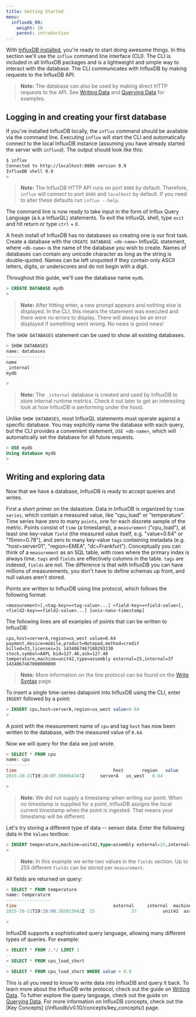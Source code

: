 ```yaml
---
title: Getting Started
menu:
  influxdb_09:
    weight: 20
    parent: introduction
---
```


With [InfluxDB installed](/influxdb/v0.10/introduction/installation), you're ready to start doing awesome things.
In this section we'll use the `influx` command line interface (CLI).
The CLI is included in all InfluxDB packages and is a lightweight and simple way to interact with the database.
The CLI communicates with InfluxDB by making requests to the InfluxDB API.


> **Note:** The database can also be used by making direct HTTP requests to the API.
See [Writing Data](/influxdb/v0.10/guides/writing_data/) and [Querying Data](/influxdb/v0.10/guides/querying_data/) for examples.

## Logging in and creating your first database
If you've installed InfluxDB locally, the `influx` command should be available via the command line.
Executing `influx` will start the CLI and automatically connect to the local InfluxDB instance (assuming you have already started the server with `influxd`).
The output should look like this:

```sh
$ influx
Connected to http://localhost:8086 version 0.9
InfluxDB shell 0.9
> 
```

> **Note:** The InfluxDB HTTP API runs on port `8086` by default.
Therefore, `influx` will connect to port `8086` and `localhost` by default.
If you need to alter these defaults run `influx --help`.

The command line is now ready to take input in the form of Influx Query Language (a.k.a InfluxQL) statements.
To exit the InfluxQL shell, type `exit` and hit return or type `ctrl` + `D`.

A fresh install of InfluxDB has no databases so creating one is our first task.
Create a database with the `CREATE DATABASE <db-name>` InfluxQL statement, where `<db-name>` is the name of the database you wish to create.
Names of databases can contain any unicode character as long as the string is double-quoted.
Names can be left unquoted if they contain only ASCII letters, digits, or underscores and do not begin with a digit.

Throughout this guide, we'll use the database name `mydb`.

```sql
> CREATE DATABASE mydb
> 
```

> **Note:** After hitting enter, a new prompt appears and nothing else is displayed.
In the CLI, this means the statement was executed and there were no errors to display.
There will always be an error displayed if something went wrong.
No news is good news!

The `SHOW DATABASES` statement can be used to show all existing databases.

```sql
> SHOW DATABASES
name: databases
---------------
name
_internal
mydb

> 
```

> **Note:** The `_internal` database is created and used by InfluxDB to store internal runtime metrics.
Check it out later to get an interesting look at how InfluxDB is performing under the hood.

Unlike `SHOW DATABASES`, most InfluxQL statements must operate against a specific database.
You may explicitly name the database with each query, but the CLI provides a convenient statement, `USE <db-name>`, which will automatically set the database for all future requests.

```sql
> USE mydb
Using database mydb
> 
```

## Writing and exploring data

Now that we have a database, InfluxDB is ready to accept queries and writes.

First a short primer on the datastore.
Data in InfluxDB is organized by `time series`, which contain a measured value, like "cpu_load" or "temperature".
Time series have zero to many `points`, one for each discrete sample of the metric.
Points consist of `time` (a timestamp), a `measurement` ("cpu_load"), at least one key-value `field` (the measured value itself, e.g.
"value=0.64" or "15min=0.78"), and zero to many key-value `tags` containing metadata (e.g.
"host=server01", "region=EMEA", "dc=Frankfurt").
Conceptually you can think of a `measurement` as an SQL table, with rows where the primary index is always time.
`tags` and `fields` are effectively columns in the table.
`tags` are indexed, `fields` are not.
The difference is that with InfluxDB you can have millions of measurements, you don't have to define schemas up front, and null values aren't stored.

Points are written to InfluxDB using line protocol, which follows the following format:

```
<measurement>[,<tag-key>=<tag-value>...] <field-key>=<field-value>[,<field2-key>=<field2-value>...] [unix-nano-timestamp]
```

The following lines are all examples of points that can be written to InfluxDB:

```
cpu,host=serverA,region=us_west value=0.64
payment,device=mobile,product=Notepad,method=credit billed=33,licenses=3i 1434067467100293230
stock,symbol=AAPL bid=127.46,ask=127.48
temperature,machine=unit42,type=assembly external=25,internal=37 1434067467000000000
```

> **Note:** More information on the line protocol can be found on the [Write Syntax](/influxdb/v0.10/write_protocols/write_syntax/) page.

To insert a single time-series datapoint into InfluxDB using the CLI, enter `INSERT` followed by a point:

```sql
> INSERT cpu,host=serverA,region=us_west value=0.64
>
```

A point with the measurement name of `cpu` and tag `host` has now been written to the database, with the measured value of `0.64`.

Now we will query for the data we just wrote.

```sql
> SELECT * FROM cpu
name: cpu
---------
time		    	                     host     	region   value
2015-10-21T19:28:07.580664347Z  	serverA	  us_west	0.64

> 
```

> **Note:** We did not supply a timestamp when writing our point.
When no timestamp is supplied for a point, InfluxDB assigns the local current timestamp when the point is ingested.
That means your timestamp will be different.

Let's try storing a different type of data -- sensor data.
Enter the following data in the `Values` textbox:

```sql
> INSERT temperature,machine=unit42,type=assembly external=25,internal=37
>
```

> **Note:** In this example we write two values in the `fields` section.
Up to 255 different `fields` can be stored per `measurement`.


All fields are returned on query:

```sql
> SELECT * FROM temperature
name: temperature
-----------------
time		                        	 external	  internal	machine	type
2015-10-21T19:28:08.385013942Z  25	        	37     		unit42  assembly

> 
```

InfluxDB supports a sophisticated query language, allowing many different types of queries.
For example:

```sql
> SELECT * FROM /.*/ LIMIT 1
--
> SELECT * FROM cpu_load_short
--
> SELECT * FROM cpu_load_short WHERE value > 0.9
```

This is all you need to know to write data into InfluxDB and query it back.
To learn more about the InfluxDB write protocol, check out the guide on [Writing Data](/influxdb/v0.10/guides/writing_data/).
To futher explore the query language, check out the guide on [Querying Data](/influxdb/v0.10/guides/querying_data/).
For more information on InfluxDB concepts, check out the [Key Concepts]
(/influxdb/v0.10/concepts/key_concepts/) page.
